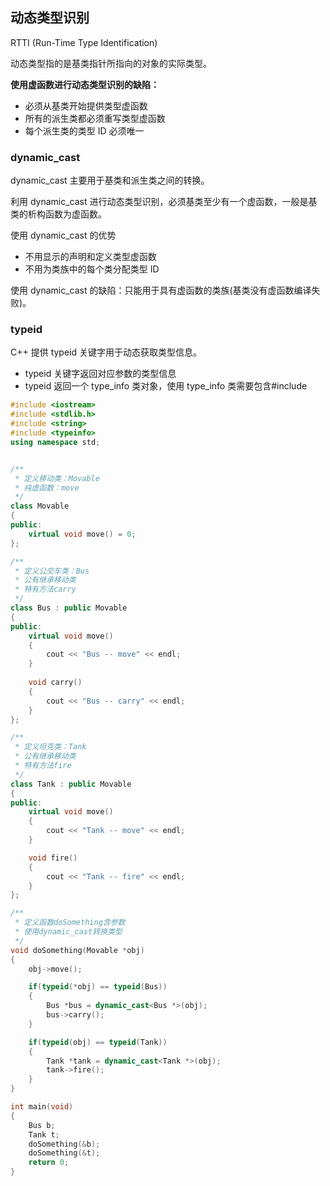 ## 动态类型识别 

RTTI (Run-Time Type Identification)

动态类型指的是基类指针所指向的对象的实际类型。

**使用虚函数进行动态类型识别的缺陷：**

* 必须从基类开始提供类型虚函数
* 所有的派生类都必须重写类型虚函数
* 每个派生类的类型 ID 必须唯一

### dynamic_cast

dynamic_cast 主要用于基类和派生类之间的转换。

利用 dynamic_cast 进行动态类型识别，必须基类至少有一个虚函数，一般是基类的析构函数为虚函数。

使用 dynamic_cast 的优势

* 不用显示的声明和定义类型虚函数
* 不用为类族中的每个类分配类型 ID

使用 dynamic_cast 的缺陷：只能用于具有虚函数的类族(基类没有虚函数编译失败)。

### typeid

C++ 提供 typeid 关键字用于动态获取类型信息。

* typeid 关键字返回对应参数的类型信息
* typeid 返回一个 type_info 类对象，使用 type_info 类需要包含#include <typeinfo>

```c++
#include <iostream>
#include <stdlib.h>
#include <string>
#include <typeinfo>
using namespace std;


/**
 * 定义移动类：Movable
 * 纯虚函数：move
 */
class Movable
{
public:
    virtual void move() = 0;
};

/**
 * 定义公交车类：Bus
 * 公有继承移动类
 * 特有方法carry
 */
class Bus : public Movable
{
public:
    virtual void move()
    {
        cout << "Bus -- move" << endl;
    }
    
    void carry()
    {
        cout << "Bus -- carry" << endl;
    }
};

/**
 * 定义坦克类：Tank
 * 公有继承移动类
 * 特有方法fire
 */
class Tank : public Movable
{
public:
    virtual void move()
    {
        cout << "Tank -- move" << endl;
    }

    void fire()
    {
        cout << "Tank -- fire" << endl;
    }
};

/**
 * 定义函数doSomething含参数
 * 使用dynamic_cast转换类型
 */
void doSomething(Movable *obj)
{
    obj->move();

    if(typeid(*obj) == typeid(Bus))
    {
        Bus *bus = dynamic_cast<Bus *>(obj);
        bus->carry();
    }

    if(typeid(obj) == typeid(Tank))
    {
        Tank *tank = dynamic_cast<Tank *>(obj);
        tank->fire();
    }
}

int main(void)
{
    Bus b;
    Tank t;
    doSomething(&b);
    doSomething(&t);
    return 0;
}
```












